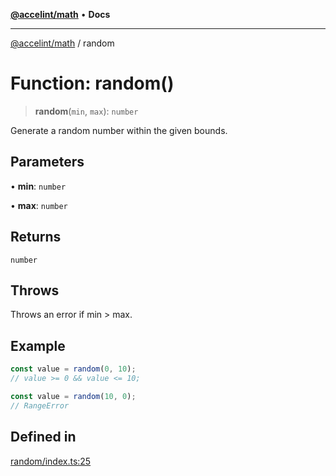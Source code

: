 [**@accelint/math**](../README.md) • **Docs**

***

[@accelint/math](../README.md) / random

# Function: random()

> **random**(`min`, `max`): `number`

Generate a random number within the given bounds.

## Parameters

• **min**: `number`

• **max**: `number`

## Returns

`number`

## Throws

Throws an error if min > max.

## Example

```ts
const value = random(0, 10);
// value >= 0 && value <= 10;

const value = random(10, 0);
// RangeError
```

## Defined in

[random/index.ts:25](https://github.com/gohypergiant/standard-toolkit/blob/424b88fd48a5bcc02ed99ee27fd64cd73349aa30/packages/math/src/random/index.ts#L25)
